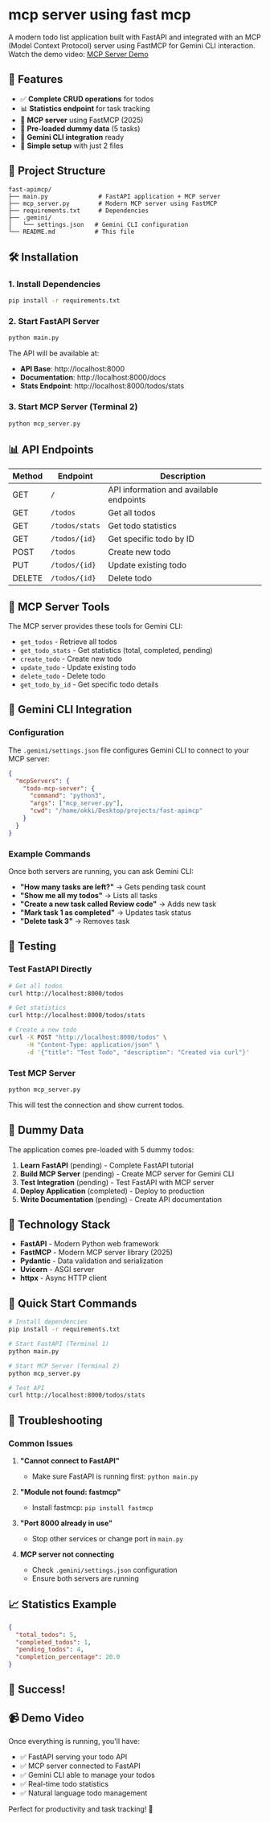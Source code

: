 # mcp server using fast mcp

A modern todo list application built with FastAPI and integrated with an MCP (Model Context Protocol) server using FastMCP for Gemini CLI interaction.
Watch the demo video: [MCP Server Demo](https://drive.google.com/file/d/1vBwzGs_mDDPut9jPG1dQz8nDb7F9PPEz/view?usp=sharing)

## 🚀 Features

- ✅ **Complete CRUD operations** for todos
- 📊 **Statistics endpoint** for task tracking
- 🔌 **MCP server** using FastMCP (2025)
- 📝 **Pre-loaded dummy data** (5 tasks)
- 🤖 **Gemini CLI integration** ready
- 🎯 **Simple setup** with just 2 files

## 📁 Project Structure

```
fast-apimcp/
├── main.py              # FastAPI application + MCP server
├── mcp_server.py        # Modern MCP server using FastMCP
├── requirements.txt     # Dependencies
├── .gemini/
│   └── settings.json   # Gemini CLI configuration
└── README.md           # This file
```

## 🛠️ Installation

### 1. Install Dependencies
```bash
pip install -r requirements.txt
```

### 2. Start FastAPI Server
```bash
python main.py
```

The API will be available at:
- **API Base**: http://localhost:8000
- **Documentation**: http://localhost:8000/docs
- **Stats Endpoint**: http://localhost:8000/todos/stats

### 3. Start MCP Server (Terminal 2)
```bash
python mcp_server.py
```

## 📊 API Endpoints

| Method | Endpoint | Description |
|--------|----------|-------------|
| GET | `/` | API information and available endpoints |
| GET | `/todos` | Get all todos |
| GET | `/todos/stats` | Get todo statistics |
| GET | `/todos/{id}` | Get specific todo by ID |
| POST | `/todos` | Create new todo |
| PUT | `/todos/{id}` | Update existing todo |
| DELETE | `/todos/{id}` | Delete todo |

## 🔌 MCP Server Tools

The MCP server provides these tools for Gemini CLI:

- `get_todos` - Retrieve all todos
- `get_todo_stats` - Get statistics (total, completed, pending)
- `create_todo` - Create new todo
- `update_todo` - Update existing todo
- `delete_todo` - Delete todo
- `get_todo_by_id` - Get specific todo details

## 🤖 Gemini CLI Integration

### Configuration
The `.gemini/settings.json` file configures Gemini CLI to connect to your MCP server:

```json
{
  "mcpServers": {
    "todo-mcp-server": {
      "command": "python3",
      "args": ["mcp_server.py"],
      "cwd": "/home/okki/Desktop/projects/fast-apimcp"
    }
  }
}
```

### Example Commands
Once both servers are running, you can ask Gemini CLI:

- **"How many tasks are left?"** → Gets pending task count
- **"Show me all my todos"** → Lists all tasks
- **"Create a new task called Review code"** → Adds new task
- **"Mark task 1 as completed"** → Updates task status
- **"Delete task 3"** → Removes task

## 🧪 Testing

### Test FastAPI Directly
```bash
# Get all todos
curl http://localhost:8000/todos

# Get statistics
curl http://localhost:8000/todos/stats

# Create a new todo
curl -X POST "http://localhost:8000/todos" \
     -H "Content-Type: application/json" \
     -d '{"title": "Test Todo", "description": "Created via curl"}'
```

### Test MCP Server
```bash
python mcp_server.py
```
This will test the connection and show current todos.

## 📝 Dummy Data

The application comes pre-loaded with 5 dummy todos:
1. **Learn FastAPI** (pending) - Complete FastAPI tutorial
2. **Build MCP Server** (pending) - Create MCP server for Gemini CLI
3. **Test Integration** (pending) - Test FastAPI with MCP server
4. **Deploy Application** (completed) - Deploy to production
5. **Write Documentation** (pending) - Create API documentation

## 🔧 Technology Stack

- **FastAPI** - Modern Python web framework
- **FastMCP** - Modern MCP server library (2025)
- **Pydantic** - Data validation and serialization
- **Uvicorn** - ASGI server
- **httpx** - Async HTTP client

## 🎯 Quick Start Commands

```bash
# Install dependencies
pip install -r requirements.txt

# Start FastAPI (Terminal 1)
python main.py

# Start MCP Server (Terminal 2)
python mcp_server.py

# Test API
curl http://localhost:8000/todos/stats
```

## 🐛 Troubleshooting

### Common Issues

1. **"Cannot connect to FastAPI"**
   - Make sure FastAPI is running first: `python main.py`

2. **"Module not found: fastmcp"**
   - Install fastmcp: `pip install fastmcp`

3. **"Port 8000 already in use"**
   - Stop other services or change port in `main.py`

4. **MCP server not connecting**
   - Check `.gemini/settings.json` configuration
   - Ensure both servers are running

## 📈 Statistics Example

```json
{
  "total_todos": 5,
  "completed_todos": 1,
  "pending_todos": 4,
  "completion_percentage": 20.0
}
```

## 🎉 Success!

## 📹 Demo Video




Once everything is running, you'll have:
- ✅ FastAPI serving your todo API
- ✅ MCP server connected to FastAPI
- ✅ Gemini CLI able to manage your todos
- ✅ Real-time todo statistics
- ✅ Natural language todo management

Perfect for productivity and task tracking! 🚀

